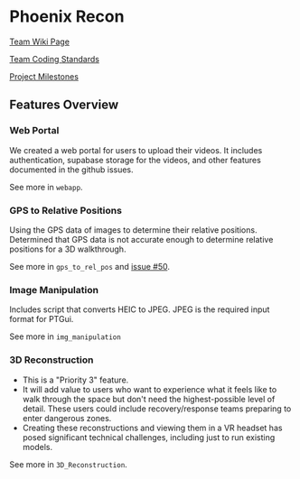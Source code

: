 # Phoenix Recon

[Team Wiki Page](https://github.com/cs210/2025-ManageXR-2/wiki/)

[Team Coding Standards](https://github.com/cs210/Phoenix-Recon/wiki/Team-Coding-Standards)

[Project Milestones](https://github.com/cs210/2025-ManageXR-2/milestones)

## Features Overview
### Web Portal
We created a web portal for users to upload their videos. It includes authentication, supabase storage for the videos, and other features documented in the github issues.

See more in `webapp`.

### GPS to Relative Positions

Using the GPS data of images to determine their relative positions. Determined that GPS data is not accurate enough to determine relative positions for a 3D walkthrough.

See more in `gps_to_rel_pos` and [issue #50](https://github.com/cs210/Phoenix-Recon/issues/50).

### Image Manipulation

Includes script that converts HEIC to JPEG. JPEG is the required input format for PTGui.

See more in `img_manipulation`

### 3D Reconstruction
* This is a "Priority 3" feature. 
* It will add value to users who want to experience what it feels like to walk through the space but don't need the highest-possible level of detail. These users could include recovery/response teams preparing to enter dangerous zones. 
* Creating these reconstructions and viewing them in a VR headset has posed significant technical challenges, including just to run existing models.

See more in `3D_Reconstruction`.
